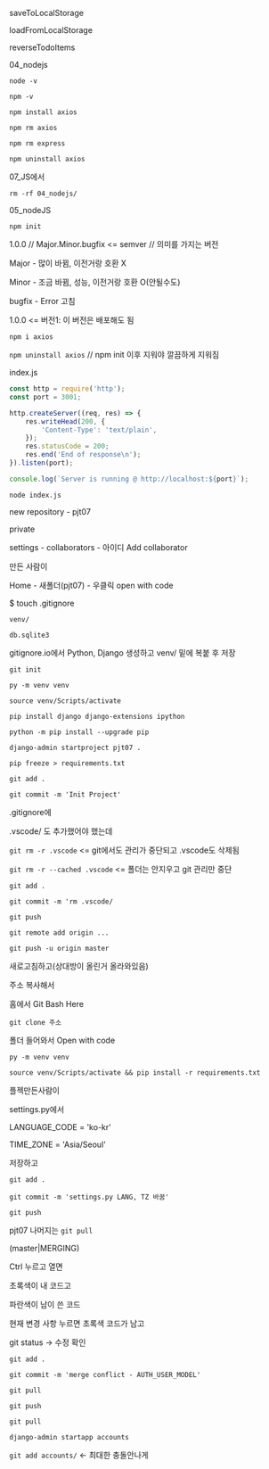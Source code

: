saveToLocalStorage

loadFromLocalStorage

reverseTodoItems 



04_nodejs

`node -v`

`npm -v`

`npm install axios`



`npm rm axios`

`npm rm express`

`npm uninstall axios`



07_JS에서

`rm -rf 04_nodejs/`



05_nodeJS

`npm init`



1.0.0  // Major.Minor.bugfix  <= semver  // 의미를 가지는 버전

Major - 많이 바뀜, 이전거랑 호환 X

Minor - 조금 바뀜, 성능, 이전거랑 호환 O(안될수도)

bugfix - Error 고침



1.0.0  <= 버전1: 이 버전은 배포해도 됨



`npm i axios`

`npm uninstall axios`  // npm init 이후 지워야 깔끔하게 지워짐



index.js

```js
const http = require('http');
const port = 3001;

http.createServer((req, res) => {
    res.writeHead(200, {
        'Content-Type': 'text/plain',
    });
    res.statusCode = 200;
    res.end('End of response\n');
}).listen(port);

console.log(`Server is running @ http://localhost:${port}`);
```



`node index.js`



new repository - pjt07

private

settings - collaborators - 아이디 Add collaborator

만든 사람이

Home - 새폴더(pjt07) - 우클릭 open with code

$ touch .gitignore

```
venv/

db.sqlite3
```

gitignore.io에서 Python, Django 생성하고 venv/ 밑에 복붙 후 저장



`git init`

`py -m venv venv`

`source venv/Scripts/activate`

`pip install django django-extensions ipython`

`python -m pip install --upgrade pip`

`django-admin startproject pjt07 .`

`pip freeze > requirements.txt`

`git add .`

`git commit -m 'Init Project'`

.gitignore에

.vscode/ 도 추가했어야 했는데

`git rm -r .vscode`  <= git에서도 관리가 중단되고 .vscode도 삭제됨

`git rm -r --cached .vscode`  <= 폴더는 안지우고 git 관리만 중단

`git add .`

`git commit -m 'rm .vscode/`

`git push`

`git remote add origin ... `

`git push -u origin master`



새로고침하고(상대방이 올린거 올라와있음)

주소 복사해서



홈에서 Git Bash Here

`git clone 주소`

폴더 들어와서 Open with code



`py -m venv venv`

`source venv/Scripts/activate && pip install -r requirements.txt`



플젝만든사람이

settings.py에서

LANGUAGE_CODE = 'ko-kr'

TIME_ZONE = 'Asia/Seoul'

저장하고

`git add .`

`git commit -m 'settings.py LANG, TZ 바꿈'`

`git push`



pjt07 나머지는 `git pull`



(master|MERGING)

Ctrl 누르고 열면

초록색이 내 코드고

파란색이 남이 쓴 코드

현재 변경 사항 누르면 초록색 코드가 남고

git status -> 수정 확인

`git add .`

`git commit -m 'merge conflict - AUTH_USER_MODEL'`

`git pull`

`git push`



`git pull`

`django-admin startapp accounts`

`git add accounts/` <- 최대한 충돌안나게

